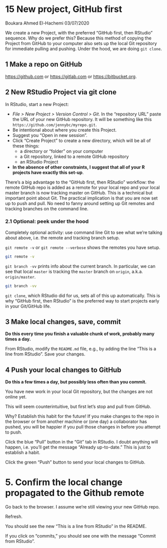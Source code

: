 15 New project, GitHub first
================
Boukara Ahmed El-Hachemi
03/07/2020

We create a new Project, with the preferred “GitHub first, then RStudio”
sequence. Why do we prefer this? Because this method of copying the
Project from GitHub to your computer also sets up the local Git
repository for immediate pulling and pushing. Under the hood, we are
doing `git clone`.

## 1 Make a repo on GitHub

<https://github.com> or <https://gitlab.com> or <https://bitbucket.org>.

## 2 New RStudio Project via git clone

In RStudio, start a new Project:

  - *File \> New Project \> Version Control \> Git*. In the “repository
    URL” paste the URL of your new GitHub repository. It will be
    something like this `https://github.com/jennybc/myrepo.git`.  
  - Be intentional about where you create this Project.  
  - Suggest you “Open in new session”.  
  - Click “Create Project” to create a new directory, which will be all
    of these things:
      - a directory or “folder” on your computer  
      - a Git repository, linked to a remote GitHub repository  
      - an RStudio Project  
  - **In the absence of other constraints, I suggest that all of your R
    projects have exactly this set-up**.

There’s a big advantage to the “GitHub first, then RStudio” workflow:
the remote GitHub repo is added as a remote for your local repo and your
local master branch is now tracking master on GitHub. This is a
technical but important point about Git. The practical implication is
that you are now set up to push and pull. No need to fanny around
setting up Git remotes and tracking branches on the command line.

### 2.1 Optional: peek under the hood

Completely optional activity: use command line Git to see what we’re
talking about above, i.e. the remote and tracking branch setup.

`git remote -v` or `git remote --verbose` shows the remotes you have
setup.

``` bash
git remote -v
```

`git branch -vv` prints info about the current branch. In particular, we
can see that local `master` is tracking the `master` branch on `origin`,
a.k.a. `origin/master`.

``` bash
git branch -vv
```

`git clone`, which RStudio did for us, sets all of this up
automatically. This is why “GitHub first, then RStudio” is the preferred
way to start projects early in your Git/GitHub life.

## 3 Make local changes, save, commit

**Do this every time you finish a valuable chunk of work, probably many
times a day.**

From RStudio, modify the `README.md` file, e.g., by adding the line
“This is a line from RStudio”. Save your changes.

## 4 Push your local changes to GitHub

**Do this a few times a day, but possibly less often than you commit.**

You have new work in your local Git repository, but the changes are not
online yet.

This will seem counterintuitive, but first let’s stop and pull from
GitHub.

Why? Establish this habit for the future\! If you make changes to the
repo in the browser or from another machine or (one day) a collaborator
has pushed, you will be happier if you pull those changes in before you
attempt to push.

Click the blue “Pull” button in the “Git” tab in RStudio. I doubt
anything will happen, i.e. you’ll get the message “Already up-to-date.”
This is just to establish a habit.

Click the green “Push” button to send your local changes to GitHub.

# 5\. Confirm the local change propagated to the Github remote

Go back to the browser. I assume we’re still viewing your new GitHub
repo.

Refresh.

You should see the new “This is a line from RStudio” in the README.

If you click on “commits,” you should see one with the message “Commit
from RStudio”.
